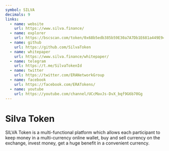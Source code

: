 ```yaml
---
symbol: SILVA
decimals: 9
links:
  - name: website
    url: https://www.silva.finance/
  - name: explorer
    url: https://bscscan.com/token/0x68b5edb385b59E30a7A7Db1E681a449E94DF0213
  - name: github
    url: https://github.com/SilvaToken
  - name: whitepaper
    url: https://www.silva.finance/whitepaper/
  - name: telegram
    url: https://t.me/SilvaTokenId
  - name: twitter
    url: https://twitter.com/ERANetworkGroup
  - name: facebook
    url: https://facebook.com/ERATokens/
  - name: youtube
    url: https://youtube.com/channel/UCcMavJs-DvX_bqf9G6b70Gg
---
```


# Silva Token

SILVA Token is a multi-functional platform which allows each participant to keep money in a multi-currency online wallet, buy and sell currency on the exchange, invest money, get a huge benefit in a convenient currency.
